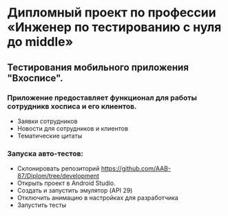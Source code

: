 # Дипломный проект по профессии «Инженер по тестированию c нуля до middle»

## Тестирования мобильного приложения "Вхосписе".

### Приложение предоставляет функционал для работы сотрудникв хосписа и его клиентов.
* Заявки сотрудников
* Новости для сотрудников и клиентов 
* Тематические цитаты

### Запуска авто-тестов:
* Склонировать репозиторий https://github.com/AAB-87/Diplom/tree/development
* Открыть проект в Android Studio.
* Создать и запустить эмулятор (API 29)
* Отключить анимацию в настройках для разработчика
* Запустить тесты
